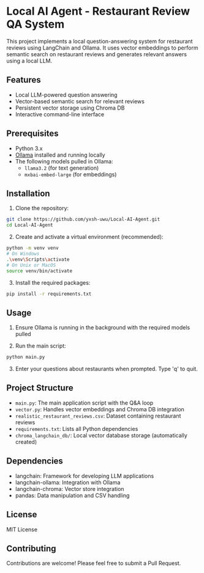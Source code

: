 # Local AI Agent - Restaurant Review QA System

This project implements a local question-answering system for restaurant reviews using LangChain and Ollama. It uses vector embeddings to perform semantic search on restaurant reviews and generates relevant answers using a local LLM.

## Features

- Local LLM-powered question answering
- Vector-based semantic search for relevant reviews
- Persistent vector storage using Chroma DB
- Interactive command-line interface

## Prerequisites

- Python 3.x
- [Ollama](https://ollama.ai/) installed and running locally
- The following models pulled in Ollama:
  - `llama3.2` (for text generation)
  - `mxbai-embed-large` (for embeddings)

## Installation

1. Clone the repository:
```bash
git clone https://github.com/yxsh-uwu/Local-AI-Agent.git
cd Local-AI-Agent
```

2. Create and activate a virtual environment (recommended):
```bash
python -m venv venv
# On Windows
.\venv\Scripts\activate
# On Unix or MacOS
source venv/bin/activate
```

3. Install the required packages:
```bash
pip install -r requirements.txt
```

## Usage

1. Ensure Ollama is running in the background with the required models pulled

2. Run the main script:
```bash
python main.py
```

3. Enter your questions about restaurants when prompted. Type 'q' to quit.

## Project Structure

- `main.py`: The main application script with the Q&A loop
- `vector.py`: Handles vector embeddings and Chroma DB integration
- `realistic_restaurant_reviews.csv`: Dataset containing restaurant reviews
- `requirements.txt`: Lists all Python dependencies
- `chroma_langchain_db/`: Local vector database storage (automatically created)

## Dependencies

- langchain: Framework for developing LLM applications
- langchain-ollama: Integration with Ollama
- langchain-chroma: Vector store integration
- pandas: Data manipulation and CSV handling

## License

MIT License

## Contributing

Contributions are welcome! Please feel free to submit a Pull Request.